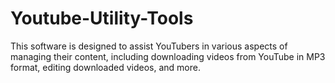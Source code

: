 # Youtube-Utility-Tools

This software is designed to assist YouTubers in various aspects of managing their content, including downloading videos from YouTube in MP3 format, editing downloaded videos, and more.
